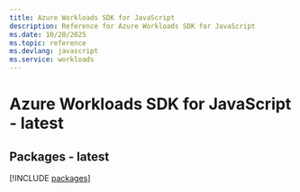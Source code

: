 ```yaml
---
title: Azure Workloads SDK for JavaScript
description: Reference for Azure Workloads SDK for JavaScript
ms.date: 10/20/2025
ms.topic: reference
ms.devlang: javascript
ms.service: workloads
---
```

# Azure Workloads SDK for JavaScript - latest
## Packages - latest
[!INCLUDE [packages](workloads-index.md)]